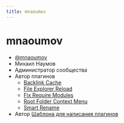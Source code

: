 ```yaml
---
title: mnaoumov
---
```


# mnaoumov

- [@mnaoumov](https://t.me/mnaoumov/)
- Михаил Наумов
- Администратор сообщества
- Автор плагинов
  - [Backlink Cache](../Плагины/Backlink%20Cache.md)
  - [File Explorer Reload](../Плагины/File%20Explorer%20Reload.md)
  - [Fix Require Modules](../Плагины/Fix%20Require%20Modules.md)
  - [Root Folder Context Menu](../Плагины/Root%20Folder%20Context%20Menu.md)
  - [Smart Rename](../Плагины/Smart%20Rename.md)
- Автор [Шаблона для написания плагинов](https://github.com/mnaoumov/obsidian-plugin-bootstrap/)
